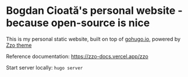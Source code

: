 # Bogdan Cioată's personal website - because open-source is nice

This is my personal static website, built on top of [gohugo.io](https://gohugo.io/), powered by [Zzo theme](https://github.com/zzossig/hugo-theme-zzo)

Reference documentation: https://zzo-docs.vercel.app/zzo

Start server locally: `hugo server`
